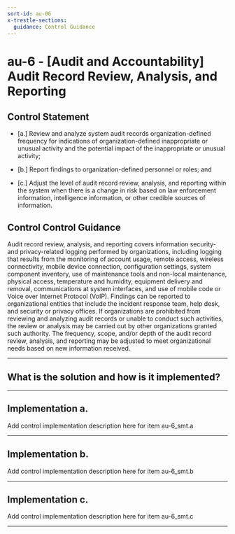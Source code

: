 ```yaml
---
sort-id: au-06
x-trestle-sections:
  guidance: Control Guidance
---
```


# au-6 - \[Audit and Accountability\] Audit Record Review, Analysis, and Reporting

## Control Statement

- \[a.\] Review and analyze system audit records organization-defined frequency for indications of organization-defined inappropriate or unusual activity and the potential impact of the inappropriate or unusual activity;

- \[b.\] Report findings to organization-defined personnel or roles; and

- \[c.\] Adjust the level of audit record review, analysis, and reporting within the system when there is a change in risk based on law enforcement information, intelligence information, or other credible sources of information.

## Control Control Guidance

Audit record review, analysis, and reporting covers information security- and privacy-related logging performed by organizations, including logging that results from the monitoring of account usage, remote access, wireless connectivity, mobile device connection, configuration settings, system component inventory, use of maintenance tools and non-local maintenance, physical access, temperature and humidity, equipment delivery and removal, communications at system interfaces, and use of mobile code or Voice over Internet Protocol (VoIP). Findings can be reported to organizational entities that include the incident response team, help desk, and security or privacy offices. If organizations are prohibited from reviewing and analyzing audit records or unable to conduct such activities, the review or analysis may be carried out by other organizations granted such authority. The frequency, scope, and/or depth of the audit record review, analysis, and reporting may be adjusted to meet organizational needs based on new information received.

______________________________________________________________________

## What is the solution and how is it implemented?

<!-- Please leave this section blank and enter implementation details in the parts below. -->

______________________________________________________________________

## Implementation a.

Add control implementation description here for item au-6_smt.a

______________________________________________________________________

## Implementation b.

Add control implementation description here for item au-6_smt.b

______________________________________________________________________

## Implementation c.

Add control implementation description here for item au-6_smt.c

______________________________________________________________________
